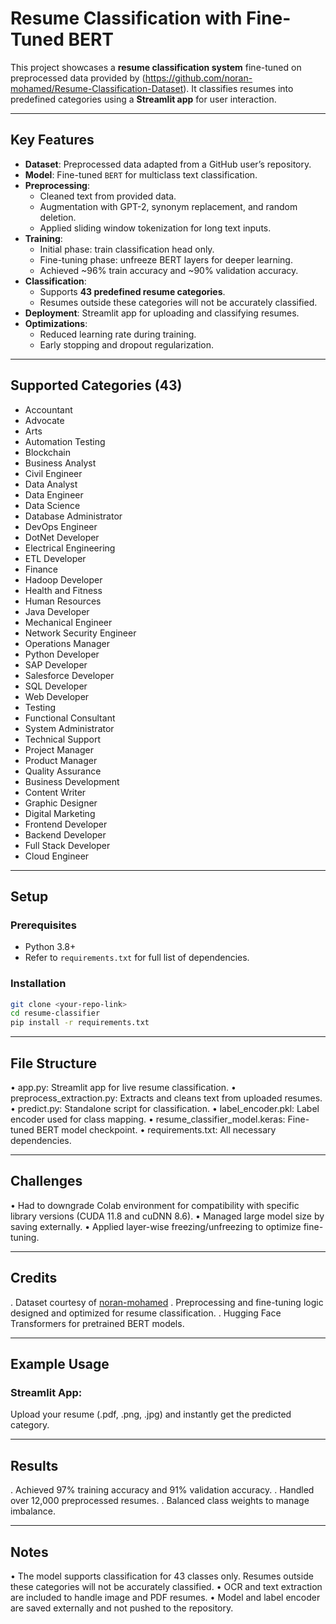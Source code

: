 # Resume Classification with Fine-Tuned BERT

This project showcases a **resume classification system** fine-tuned on preprocessed data provided by (https://github.com/noran-mohamed/Resume-Classification-Dataset). It classifies resumes into predefined categories using a **Streamlit app** for user interaction.

---

## Key Features
- **Dataset**: Preprocessed data adapted from a GitHub user’s repository.  
- **Model**: Fine-tuned `BERT` for multiclass text classification.  
- **Preprocessing**:  
  - Cleaned text from provided data.  
  - Augmentation with GPT-2, synonym replacement, and random deletion.  
  - Applied sliding window tokenization for long text inputs.  
- **Training**:  
  - Initial phase: train classification head only.  
  - Fine-tuning phase: unfreeze BERT layers for deeper learning.  
  - Achieved ~96% train accuracy and ~90% validation accuracy.  
- **Classification**:  
  - Supports **43 predefined resume categories**.  
  - Resumes outside these categories will not be accurately classified.  
- **Deployment**: Streamlit app for uploading and classifying resumes.  
- **Optimizations**:  
  - Reduced learning rate during training.  
  - Early stopping and dropout regularization.  

---

## Supported Categories (43)
- Accountant  
- Advocate  
- Arts  
- Automation Testing  
- Blockchain  
- Business Analyst  
- Civil Engineer  
- Data Analyst  
- Data Engineer  
- Data Science  
- Database Administrator  
- DevOps Engineer  
- DotNet Developer  
- Electrical Engineering  
- ETL Developer  
- Finance  
- Hadoop Developer  
- Health and Fitness  
- Human Resources  
- Java Developer  
- Mechanical Engineer  
- Network Security Engineer  
- Operations Manager  
- Python Developer  
- SAP Developer  
- Salesforce Developer  
- SQL Developer  
- Web Developer  
- Testing  
- Functional Consultant  
- System Administrator  
- Technical Support  
- Project Manager  
- Product Manager  
- Quality Assurance  
- Business Development  
- Content Writer  
- Graphic Designer  
- Digital Marketing  
- Frontend Developer  
- Backend Developer  
- Full Stack Developer  
- Cloud Engineer  

---

## Setup
### Prerequisites
- Python 3.8+
- Refer to `requirements.txt` for full list of dependencies.

### Installation
```bash
git clone <your-repo-link>
cd resume-classifier
pip install -r requirements.txt
```
---

## File Structure
•	app.py: Streamlit app for live resume classification.
•	preprocess_extraction.py: Extracts and cleans text from uploaded resumes.
•	predict.py: Standalone script for classification.
•	label_encoder.pkl: Label encoder used for class mapping.
•	resume_classifier_model.keras: Fine-tuned BERT model checkpoint.
•	requirements.txt: All necessary dependencies.

---

## Challenges
•	Had to downgrade Colab environment for compatibility with specific library versions (CUDA 11.8 and cuDNN 8.6).
•	Managed large model size by saving externally.
•	Applied layer-wise freezing/unfreezing to optimize fine-tuning.

---

## Credits
. Dataset courtesy of [noran-mohamed]([url](https://github.com/noran-mohamed/Resume-Classification-Dataset))
. Preprocessing and fine-tuning logic designed and optimized for resume classification.
. Hugging Face Transformers for pretrained BERT models.

---

## Example Usage
### Streamlit App:
Upload your resume (.pdf, .png, .jpg) and instantly get the predicted category.

---

## Results
. Achieved 97% training accuracy and 91% validation accuracy.
. Handled over 12,000 preprocessed resumes.
. Balanced class weights to manage imbalance.

---

## Notes
•	The model supports classification for 43 classes only. Resumes outside these categories will not be accurately classified.
•	OCR and text extraction are included to handle image and PDF resumes.
•	Model and label encoder are saved externally and not pushed to the repository.
